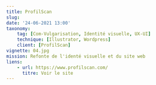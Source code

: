 ```yaml
---
title: ProfilScan
slug: 
date: '24-06-2021 13:00'
taxonomy:
    tag: [Com-Vulgarisation, Identité visuelle, UX-UI]
    technique: [Illustrator, Wordpress]
    client: [ProfilScan]
vignette: 04.jpg
mission: Refonte de l'identé visuelle et du site web
liens:
    - url: https://www.profilscan.com/
      titre: Voir le site
---
```


